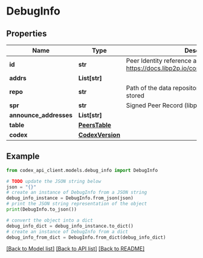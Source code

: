 # DebugInfo


## Properties

Name | Type | Description | Notes
------------ | ------------- | ------------- | -------------
**id** | **str** | Peer Identity reference as specified at https://docs.libp2p.io/concepts/fundamentals/peers/ | 
**addrs** | **List[str]** |  | 
**repo** | **str** | Path of the data repository where all nodes data are stored | 
**spr** | **str** | Signed Peer Record (libp2p) | 
**announce_addresses** | **List[str]** |  | 
**table** | [**PeersTable**](PeersTable.md) |  | 
**codex** | [**CodexVersion**](CodexVersion.md) |  | 

## Example

```python
from codex_api_client.models.debug_info import DebugInfo

# TODO update the JSON string below
json = "{}"
# create an instance of DebugInfo from a JSON string
debug_info_instance = DebugInfo.from_json(json)
# print the JSON string representation of the object
print(DebugInfo.to_json())

# convert the object into a dict
debug_info_dict = debug_info_instance.to_dict()
# create an instance of DebugInfo from a dict
debug_info_from_dict = DebugInfo.from_dict(debug_info_dict)
```
[[Back to Model list]](../README.md#documentation-for-models) [[Back to API list]](../README.md#documentation-for-api-endpoints) [[Back to README]](../README.md)


